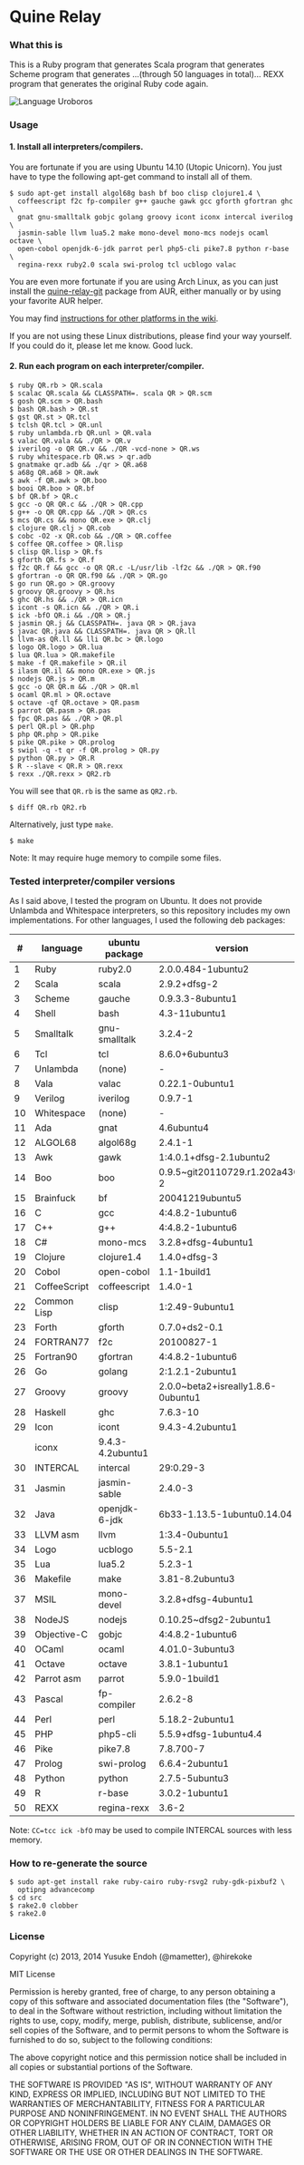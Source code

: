 # Quine Relay

### What this is

This is a Ruby program that generates
Scala program that generates
Scheme program that generates
...(through 50 languages in total)...
REXX program that generates
the original Ruby code again.

![Language Uroboros][langs]

[langs]: https://raw.github.com/mame/quine-relay/master/langs.png

### Usage

#### 1. Install all interpreters/compilers.

You are fortunate if you are using Ubuntu 14.10 (Utopic Unicorn).
You just have to type the following apt-get command to install all of them.

    $ sudo apt-get install algol68g bash bf boo clisp clojure1.4 \
      coffeescript f2c fp-compiler g++ gauche gawk gcc gforth gfortran ghc \
      gnat gnu-smalltalk gobjc golang groovy icont iconx intercal iverilog \
      jasmin-sable llvm lua5.2 make mono-devel mono-mcs nodejs ocaml octave \
      open-cobol openjdk-6-jdk parrot perl php5-cli pike7.8 python r-base \
      regina-rexx ruby2.0 scala swi-prolog tcl ucblogo valac

You are even more fortunate if you are using Arch Linux,
as you can just install the [quine-relay-git](https://aur.archlinux.org/packages/quine-relay-git/) package from AUR,
either manually or by using your favorite AUR helper.

You may find [instructions for other platforms in the wiki](https://github.com/mame/quine-relay/wiki/Installation).

If you are not using these Linux distributions, please find your way yourself.
If you could do it, please let me know.  Good luck.

#### 2. Run each program on each interpreter/compiler.

    $ ruby QR.rb > QR.scala
    $ scalac QR.scala && CLASSPATH=. scala QR > QR.scm
    $ gosh QR.scm > QR.bash
    $ bash QR.bash > QR.st
    $ gst QR.st > QR.tcl
    $ tclsh QR.tcl > QR.unl
    $ ruby unlambda.rb QR.unl > QR.vala
    $ valac QR.vala && ./QR > QR.v
    $ iverilog -o QR QR.v && ./QR -vcd-none > QR.ws
    $ ruby whitespace.rb QR.ws > qr.adb
    $ gnatmake qr.adb && ./qr > QR.a68
    $ a68g QR.a68 > QR.awk
    $ awk -f QR.awk > QR.boo
    $ booi QR.boo > QR.bf
    $ bf QR.bf > QR.c
    $ gcc -o QR QR.c && ./QR > QR.cpp
    $ g++ -o QR QR.cpp && ./QR > QR.cs
    $ mcs QR.cs && mono QR.exe > QR.clj
    $ clojure QR.clj > QR.cob
    $ cobc -O2 -x QR.cob && ./QR > QR.coffee
    $ coffee QR.coffee > QR.lisp
    $ clisp QR.lisp > QR.fs
    $ gforth QR.fs > QR.f
    $ f2c QR.f && gcc -o QR QR.c -L/usr/lib -lf2c && ./QR > QR.f90
    $ gfortran -o QR QR.f90 && ./QR > QR.go
    $ go run QR.go > QR.groovy
    $ groovy QR.groovy > QR.hs
    $ ghc QR.hs && ./QR > QR.icn
    $ icont -s QR.icn && ./QR > QR.i
    $ ick -bfO QR.i && ./QR > QR.j
    $ jasmin QR.j && CLASSPATH=. java QR > QR.java
    $ javac QR.java && CLASSPATH=. java QR > QR.ll
    $ llvm-as QR.ll && lli QR.bc > QR.logo
    $ logo QR.logo > QR.lua
    $ lua QR.lua > QR.makefile
    $ make -f QR.makefile > QR.il
    $ ilasm QR.il && mono QR.exe > QR.js
    $ nodejs QR.js > QR.m
    $ gcc -o QR QR.m && ./QR > QR.ml
    $ ocaml QR.ml > QR.octave
    $ octave -qf QR.octave > QR.pasm
    $ parrot QR.pasm > QR.pas
    $ fpc QR.pas && ./QR > QR.pl
    $ perl QR.pl > QR.php
    $ php QR.php > QR.pike
    $ pike QR.pike > QR.prolog
    $ swipl -q -t qr -f QR.prolog > QR.py
    $ python QR.py > QR.R
    $ R --slave < QR.R > QR.rexx
    $ rexx ./QR.rexx > QR2.rb

You will see that `QR.rb` is the same as `QR2.rb`.

    $ diff QR.rb QR2.rb

Alternatively, just type `make`.

    $ make

Note: It may require huge memory to compile some files.

### Tested interpreter/compiler versions

As I said above, I tested the program on Ubuntu.
It does not provide Unlambda and Whitespace interpreters,
so this repository includes my own implementations.
For other languages, I used the following deb packages:

\# |language     |ubuntu package |version
---|-------------|---------------|-----------------------------------
1  |Ruby         |ruby2.0        |2.0.0.484-1ubuntu2
2  |Scala        |scala          |2.9.2+dfsg-2
3  |Scheme       |gauche         |0.9.3.3-8ubuntu1
4  |Shell        |bash           |4.3-11ubuntu1
5  |Smalltalk    |gnu-smalltalk  |3.2.4-2
6  |Tcl          |tcl            |8.6.0+6ubuntu3
7  |Unlambda     |(none)         |-
8  |Vala         |valac          |0.22.1-0ubuntu1
9  |Verilog      |iverilog       |0.9.7-1
10 |Whitespace   |(none)         |-
11 |Ada          |gnat           |4.6ubuntu4
12 |ALGOL68      |algol68g       |2.4.1-1
13 |Awk          |gawk           |1:4.0.1+dfsg-2.1ubuntu2
14 |Boo          |boo            |0.9.5~git20110729.r1.202a430-2
15 |Brainfuck    |bf             |20041219ubuntu5
16 |C            |gcc            |4:4.8.2-1ubuntu6
17 |C++          |g++            |4:4.8.2-1ubuntu6
18 |C#           |mono-mcs       |3.2.8+dfsg-4ubuntu1
19 |Clojure      |clojure1.4     |1.4.0+dfsg-3
20 |Cobol        |open-cobol     |1.1-1build1
21 |CoffeeScript |coffeescript   |1.4.0-1
22 |Common Lisp  |clisp          |1:2.49-9ubuntu1
23 |Forth        |gforth         |0.7.0+ds2-0.1
24 |FORTRAN77    |f2c            |20100827-1
25 |Fortran90    |gfortran       |4:4.8.2-1ubuntu6
26 |Go           |golang         |2:1.2.1-2ubuntu1
27 |Groovy       |groovy         |2.0.0~beta2+isreally1.8.6-0ubuntu1
28 |Haskell      |ghc            |7.6.3-10
29 |Icon         |icont          |9.4.3-4.2ubuntu1
   |             |iconx          |9.4.3-4.2ubuntu1
30 |INTERCAL     |intercal       |29:0.29-3
31 |Jasmin       |jasmin-sable   |2.4.0-3
32 |Java         |openjdk-6-jdk  |6b33-1.13.5-1ubuntu0.14.04
33 |LLVM asm     |llvm           |1:3.4-0ubuntu1
34 |Logo         |ucblogo        |5.5-2.1
35 |Lua          |lua5.2         |5.2.3-1
36 |Makefile     |make           |3.81-8.2ubuntu3
37 |MSIL         |mono-devel     |3.2.8+dfsg-4ubuntu1
38 |NodeJS       |nodejs         |0.10.25~dfsg2-2ubuntu1
39 |Objective-C  |gobjc          |4:4.8.2-1ubuntu6
40 |OCaml        |ocaml          |4.01.0-3ubuntu3
41 |Octave       |octave         |3.8.1-1ubuntu1
42 |Parrot asm   |parrot         |5.9.0-1build1
43 |Pascal       |fp-compiler    |2.6.2-8
44 |Perl         |perl           |5.18.2-2ubuntu1
45 |PHP          |php5-cli       |5.5.9+dfsg-1ubuntu4.4
46 |Pike         |pike7.8        |7.8.700-7
47 |Prolog       |swi-prolog     |6.6.4-2ubuntu1
48 |Python       |python         |2.7.5-5ubuntu3
49 |R            |r-base         |3.0.2-1ubuntu1
50 |REXX         |regina-rexx    |3.6-2

Note: `CC=tcc ick -bfO` may be used to compile INTERCAL sources
with less memory.

### How to re-generate the source

    $ sudo apt-get install rake ruby-cairo ruby-rsvg2 ruby-gdk-pixbuf2 \
      optipng advancecomp
    $ cd src
    $ rake2.0 clobber
    $ rake2.0

### License

Copyright (c) 2013, 2014 Yusuke Endoh (@mametter), @hirekoke

MIT License

Permission is hereby granted, free of charge, to any person obtaining
a copy of this software and associated documentation files (the
"Software"), to deal in the Software without restriction, including
without limitation the rights to use, copy, modify, merge, publish,
distribute, sublicense, and/or sell copies of the Software, and to
permit persons to whom the Software is furnished to do so, subject to
the following conditions:

The above copyright notice and this permission notice shall be
included in all copies or substantial portions of the Software.

THE SOFTWARE IS PROVIDED "AS IS", WITHOUT WARRANTY OF ANY KIND,
EXPRESS OR IMPLIED, INCLUDING BUT NOT LIMITED TO THE WARRANTIES OF
MERCHANTABILITY, FITNESS FOR A PARTICULAR PURPOSE AND
NONINFRINGEMENT. IN NO EVENT SHALL THE AUTHORS OR COPYRIGHT HOLDERS BE
LIABLE FOR ANY CLAIM, DAMAGES OR OTHER LIABILITY, WHETHER IN AN ACTION
OF CONTRACT, TORT OR OTHERWISE, ARISING FROM, OUT OF OR IN CONNECTION
WITH THE SOFTWARE OR THE USE OR OTHER DEALINGS IN THE SOFTWARE.
